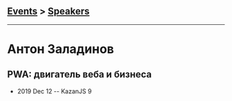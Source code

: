 ## [Events](../README.md) > [Speakers](../speakers.md)
---

# Антон Заладинов

## PWA: двигатель веба и бизнеса
- 2019 Dec 12 -- KazanJS 9    
